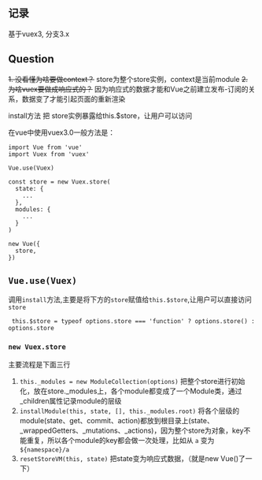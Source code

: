 ## 记录
基于vuex3, 分支3.x

## Question
~~1. 没看懂为啥要做context？~~
store为整个store实例，context是当前module
~~2. 为啥vuex要做成响应式的？~~
因为响应式的数据才能和Vue之前建立发布-订阅的关系，数据变了才能引起页面的重新渲染


install方法 把 store实例暴露给this.$store，让用户可以访问

在vue中使用vuex3.0一般方法是：
```
import Vue from 'vue'
import Vuex from 'vuex'

Vue.use(Vuex)

const store = new Vuex.store(
  state: {
    ...
  },
  modules: {
    ...
  }
)

new Vue({
  store,
})

```
## `Vue.use(Vuex)`
调用`install`方法,主要是将下方的`store`赋值给`this.$store`,让用户可以直接访问`store`
```
 this.$store = typeof options.store === 'function' ? options.store() : options.store
```
### `new Vuex.store`
主要流程是下面三行
1. `this._modules = new ModuleCollection(options)`
把整个store进行初始化，放在store._modules上，各个module都变成了一个Module类，通过_children属性记录module的层级
2. `installModule(this, state, [], this._modules.root)`
将各个层级的module(state、get、commit、action)都放到根目录上(state、_wrappedGetters、_mutations、_actions)，因为整个store为对象，key不能重复，所以各个module的key都会做一次处理，比如从 `a` 变为`${namespace}/a`
3. `resetStoreVM(this, state)` 
把state变为响应式数据，（就是new Vue()了一下）



